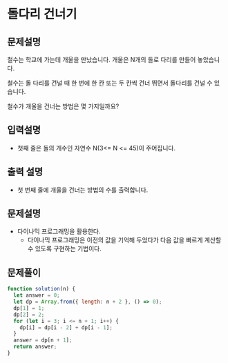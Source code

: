 # 돌다리 건너기

## 문제설명

철수는 학교에 가는데 개울을 만났습니다. 개울은 N개의 돌로 다리를 만들어 놓았습니다.

철수는 돌 다리를 건널 때 한 번에 한 칸 또는 두 칸씩 건너 뛰면서 돌다리를 건널 수 있습니다.

철수가 개울을 건너는 방법은 몇 가지일까요?

## 입력설명

- 첫째 줄은 돌의 개수인 자연수 N(3<= N <= 45)이 주어집니다.

## 출력 설명

- 첫 번째 줄에 개울을 건너는 방법의 수를 출력합니다.

## 문제설명

- 다이나믹 프로그래밍을 활용한다.
  - 다이나믹 프로그래밍은 이전의 값을 기억해 두었다가 다음 값을 빠르게 계산할 수 있도록 구현하는 기법이다.

## 문제풀이

```js
function solution(n) {
  let answer = 0;
  let dp = Array.from({ length: n + 2 }, () => 0);
  dp[1] = 1;
  dp[2] = 2;
  for (let i = 3; i <= n + 1; i++) {
    dp[i] = dp[i - 2] + dp[i - 1];
  }
  answer = dp[n + 1];
  return answer;
}
```
